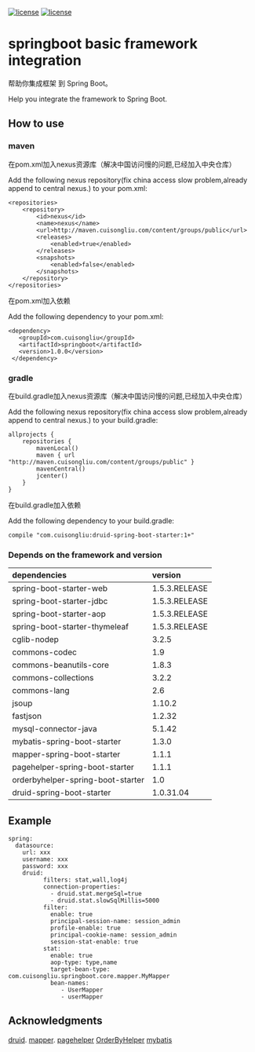 [![license](https://img.shields.io/badge/gradle-3.3-brightgreen.svg)](https://gradle.org)
[![license](https://img.shields.io/github/license/mashape/apistatus.svg)](https://opensource.org/licenses/mit-license.php)

#  springboot basic framework integration

 帮助你集成框架 到 Spring Boot。
 
 Help you integrate the framework to Spring Boot.
 
## How to use

### maven

在pom.xml加入nexus资源库（解决中国访问慢的问题,已经加入中央仓库）

Add the following nexus repository(fix china access slow problem,already append to central nexus.)  to your pom.xml:

    <repositories>
        <repository>
            <id>nexus</id>
            <name>nexus</name>
            <url>http://maven.cuisongliu.com/content/groups/public</url>
            <releases>
                <enabled>true</enabled>
            </releases>
            <snapshots>
                <enabled>false</enabled>
            </snapshots>
        </repository>
    </repositories>

在pom.xml加入依赖

Add the following dependency to your pom.xml:

    <dependency>
       <groupId>com.cuisongliu</groupId>
       <artifactId>springboot</artifactId>
       <version>1.0.0</version>
     </dependency>

### gradle

在build.gradle加入nexus资源库（解决中国访问慢的问题,已经加入中央仓库）

Add the following nexus repository(fix china access slow problem,already append to central nexus.)  to your build.gradle:

    allprojects {
        repositories {
            mavenLocal()
            maven { url "http://maven.cuisongliu.com/content/groups/public" }
            mavenCentral()
            jcenter()
        }
    }
    
在build.gradle加入依赖

Add the following dependency to your build.gradle:
    
    compile "com.cuisongliu:druid-spring-boot-starter:1+"
    
### Depends on the framework and version


| dependencies | version |
| :------|:------|
|spring-boot-starter-web|1.5.3.RELEASE|
|spring-boot-starter-jdbc|1.5.3.RELEASE|
|spring-boot-starter-aop|1.5.3.RELEASE|
|spring-boot-starter-thymeleaf|1.5.3.RELEASE|
|cglib-nodep|3.2.5|
|commons-codec|1.9|
|commons-beanutils-core|1.8.3|
|commons-collections|3.2.2|
|commons-lang|2.6|
|jsoup|1.10.2|
|fastjson|1.2.32|
|mysql-connector-java|5.1.42|
|mybatis-spring-boot-starter|1.3.0|
|mapper-spring-boot-starter|1.1.1|
|pagehelper-spring-boot-starter|1.1.1|
|orderbyhelper-spring-boot-starter|1.0|
|druid-spring-boot-starter|1.0.31.04|

## Example


    spring:
      datasource:
        url: xxx
        username: xxx
        password: xxx
        druid:
              filters: stat,wall,log4j
              connection-properties:
                - druid.stat.mergeSql=true
                - druid.stat.slowSqlMillis=5000
              filter:
                enable: true
                principal-session-name: session_admin
                profile-enable: true
                principal-cookie-name: session_admin
                session-stat-enable: true
              stat:
                enable: true
                aop-type: type,name
                target-bean-type: com.cuisongliu.springboot.core.mapper.MyMapper
                bean-names:
                   - UserMapper
                   - userMapper

## Acknowledgments

 [druid](https://github.com/alibaba/druid).
 [mapper](https://github.com/abel533/Mapper).
 [pagehelper](https://github.com/pagehelper/Mybatis-PageHelper)
 [OrderByHelper](https://github.com/abel533/OrderByHelper)
 [mybatis](https://github.com/mybatis/mybatis-3)
